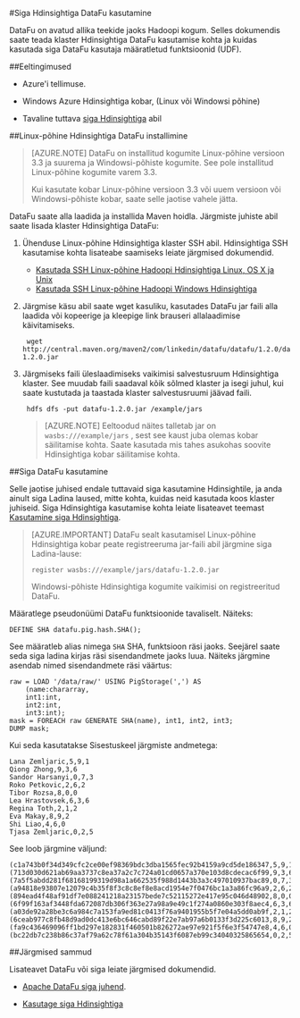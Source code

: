 <properties
pageTitle="Siga Hdinsightiga DataFu kasutamine"
description="DataFu on teekide jaoks Hadoopi kogum. Siit saate teada, kuidas saate kasutada DataFu koos siga Hdinsightiga klaster."
services="hdinsight"
documentationCenter=""
authors="Blackmist"
manager="jhubbard"
editor="cgronlun"/>

<tags
ms.service="hdinsight"
ms.devlang="na"
ms.topic="article"
ms.tgt_pltfrm="na"
ms.workload="big-data"
ms.date="08/23/2016"
ms.author="larryfr"/>

#<a name="use-datafu-with-pig-on-hdinsight"></a>Siga Hdinsightiga DataFu kasutamine

DataFu on avatud allika teekide jaoks Hadoopi kogum. Selles dokumendis saate teada klaster Hdinsightiga DataFu kasutamise kohta ja kuidas kasutada siga DataFu kasutaja määratletud funktsioonid (UDF).

##<a name="prerequisites"></a>Eeltingimused

* Azure'i tellimuse.

* Windows Azure Hdinsightiga kobar, (Linux või Windowsi põhine)

* Tavaline tuttava [siga Hdinsightiga](hdinsight-use-pig.md) abil

##<a name="install-datafu-on-linux-based-hdinsight"></a>Linux-põhine Hdinsightiga DataFu installimine

> [AZURE.NOTE] DataFu on installitud kogumite Linux-põhine versioon 3.3 ja suurema ja Windowsi-põhiste kogumite. See pole installitud Linux-põhine kogumite varem 3.3.
>
> Kui kasutate kobar Linux-põhine versioon 3.3 või uuem versioon või Windowsi-põhiste kobar, saate selle jaotise vahele jätta.

DataFu saate alla laadida ja installida Maven hoidla. Järgmiste juhiste abil saate lisada klaster Hdinsightiga DataFu:

1. Ühenduse Linux-põhine Hdinsightiga klaster SSH abil. Hdinsightiga SSH kasutamise kohta lisateabe saamiseks leiate järgmised dokumendid.

    * [Kasutada SSH Linux-põhine Hadoopi Hdinsightiga Linux, OS X ja Unix](hdinsight-hadoop-linux-use-ssh-unix.md)
    * [Kasutada SSH Linux-põhine Hadoopi Windows Hdinsightiga](hdinsight-hadoop-linux-use-ssh-unix.md)
    
2. Järgmise käsu abil saate wget kasuliku, kasutades DataFu jar faili alla laadida või kopeerige ja kleepige link brauseri allalaadimise käivitamiseks.

        wget http://central.maven.org/maven2/com/linkedin/datafu/datafu/1.2.0/datafu-1.2.0.jar

3. Järgmiseks faili üleslaadimiseks vaikimisi salvestusruum Hdinsightiga klaster. See muudab faili saadaval kõik sõlmed klaster ja isegi juhul, kui saate kustutada ja taastada klaster salvestusruumi jäävad faili.

        hdfs dfs -put datafu-1.2.0.jar /example/jars
    
    > [AZURE.NOTE] Eeltoodud näites talletab jar on `wasbs:///example/jars` , sest see kaust juba olemas kobar säilitamise kohta. Saate kasutada mis tahes asukohas soovite Hdinsightiga kobar säilitamise kohta.

##<a name="use-datafu-with-pig"></a>Siga DataFu kasutamine

Selle jaotise juhised endale tuttavaid siga kasutamine Hdinsightile, ja anda ainult siga Ladina laused, mitte kohta, kuidas neid kasutada koos klaster juhiseid. Siga Hdinsightiga kasutamise kohta leiate lisateavet teemast [Kasutamine siga Hdinsightiga](hdinsight-use-pig.md).

> [AZURE.IMPORTANT] DataFu sealt kasutamisel Linux-põhine Hdinsightiga kobar peate registreeruma jar-faili abil järgmine siga Ladina-lause:
>
> ```register wasbs:///example/jars/datafu-1.2.0.jar```
>
> Windowsi-põhiste Hdinsightiga kogumite vaikimisi on registreeritud DataFu.

Määratlege pseudonüümi DataFu funktsioonide tavaliselt. Näiteks:

    DEFINE SHA datafu.pig.hash.SHA();
    
See määratleb alias nimega `SHA` SHA, funktsioon räsi jaoks. Seejärel saate seda siga ladina kirjas räsi sisendandmete jaoks luua. Näiteks järgmine asendab nimed sisendandmete räsi väärtus:

    raw = LOAD '/data/raw/' USING PigStorage(',') AS  
        (name:chararray, 
        int1:int, 
        int2:int,
        int3:int); 
    mask = FOREACH raw GENERATE SHA(name), int1, int2, int3; 
    DUMP mask;

Kui seda kasutatakse Sisestuskeel järgmiste andmetega:

    Lana Zemljaric,5,9,1
    Qiong Zhong,9,3,6
    Sandor Harsanyi,0,7,3
    Roko Petkovic,2,6,2
    Tibor Rozsa,8,0,0
    Lea Hrastovsek,6,3,6
    Regina Toth,2,1,2
    Eva Makay,8,9,2
    Shi Liao,4,6,0
    Tjasa Zemljaric,0,2,5
    
See loob järgmine väljund:

    (c1a743b0f34d349cfc2ce00ef98369bdc3dba1565fec92b4159a9cd5de186347,5,9,1)
    (713d030d621ab69aa3737c8ea37a2c7c724a01cd0657a370e103d8cdecac6f99,9,3,6)
    (7a5f5abdd281f68168199319d98a1a662535f988d1443b3a3c497010937bac89,0,7,3)
    (a94818e93807e12079c4b35f8f3c8c8ef8e8acd1954e7f0476bc1a3a86fc96a9,2,6,2)
    (894ead4f48af91df7e088241218a23157bede7c52115272e417e95c046d48902,8,0,0)
    (6f99f163af3448fda672087db306f363e27a98a9e49c1f274a0860e303f8aec4,6,3,6)
    (a03de92a28be3c6a984c7a153fa9ed81c0413f76a9401955b5f7e04a5dd0ab9f,2,1,2)
    (6ceab977c8fb48d9ad0dc413e6bc646cabd89f22e7ab97a6b0133f3d225c6013,8,9,2)
    (fa9c436469096ff1bd297e182831f460501b826272ae97e921f5f6e3f54747e8,4,6,0)
    (bc22db7c238b86c37af79a62c78f61a304b35143f6087eb99c34040325865654,0,2,5)

##<a name="next-steps"></a>Järgmised sammud

Lisateavet DataFu või siga leiate järgmised dokumendid.

* [Apache DataFu siga juhend](http://datafu.incubator.apache.org/docs/datafu/guide.html).

* [Kasutage siga Hdinsightiga](hdinsight-use-pig.md)
